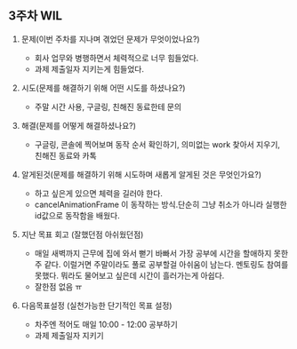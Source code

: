 ## 3주차 WIL

1. 문제(이번 주차를 지나며 겪었던 문제가 무엇이었나요?)
	- 회사 업무와 병행하면서 체력적으로 너무 힘들었다. 
 	- 과제 제출일자 지키는게 힘들었다.
   
2. 시도(문제를 해결하기 위해 어떤 시도를 하셨나요?)
	- 주말 시간 사용, 구글링, 친해진 동료한테 문의

3. 해결(문제를 어떻게 해결하셨나요?)
	- 구글링, 콘솔에 찍어보며 동작 순서 확인하기, 의미없는 work 찾아서 지우기, 친해진 동료와 카톡
   
4. 알게된것(문제를 해결하기 위해 시도하며 새롭게 알게된 것은 무엇인가요?)
	- 하고 싶은게 있으면 체력을 길러야 한다.
 	- cancelAnimationFrame 이 동작하는 방식.단순히 그냥 취소가 아니라 실행한 id값으로 동작함을 배웠다.

5. 지난 목표 회고 (잘했던점 아쉬웠던점)
	- 매일 새벽까지 근무에 집에 와서 뻗기 바빠서 가장 공부에 시간을 할애하지 못한 주 같다. 이럴거면 주말이라도 풀로 공부할걸 아쉬움이 남는다. 멘토링도 참여를 못했다. 뭐라도 물어보고 싶은데 시간이 흘러가는게 아쉽다.
	- 잘한점 없음 ㅠ
	
7. 다음목표설정 (실천가능한 단기적인 목표 설정)
	- 차주엔 적어도 매일 10:00 - 12:00 공부하기
 	- 과제 제출일자 지키기 
